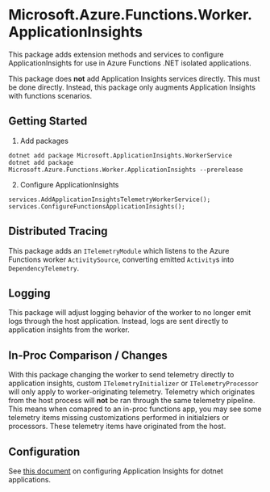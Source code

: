 # Microsoft.Azure.Functions.Worker.ApplicationInsights

This package adds extension methods and services to configure ApplicationInsights for use in Azure Functions .NET isolated applications.

This package does **not** add Application Insights services directly. This must be done directly. Instead, this package only augments Application Insights with functions scenarios.

## Getting Started

1. Add packages

``` CHarp
dotnet add package Microsoft.ApplicationInsights.WorkerService
dotnet add package Microsoft.Azure.Functions.Worker.ApplicationInsights --prerelease
```

2. Configure ApplicationInsights

``` CSharp
services.AddApplicationInsightsTelemetryWorkerService();
services.ConfigureFunctionsApplicationInsights();
```

## Distributed Tracing

This package adds an `ITelemetryModule` which listens to the Azure Functions worker `ActivitySource`, converting emitted `Activity`s into `DependencyTelemetry`.

## Logging

This package will adjust logging behavior of the worker to no longer emit logs through the host application. Instead, logs are sent directly to application insights from the worker.

## In-Proc Comparison / Changes

With this package changing the worker to send telemetry directly to application insights, custom `ITelemetryInitializer` or `ITelemetryProcessor` will only apply to worker-originating telemetry. Telemetry which originates from the host process will **not** be ran through the same telemetry pipeline. This means when comapred to an in-proc functions app, you may see some telemetry items missing customizations performed in initialziers or processors. These telemetry items have originated from the host.

## Configuration

See [this document](https://learn.microsoft.com/en-us/azure/azure-monitor/app/worker-service) on configuring Application Insights for dotnet applications.
